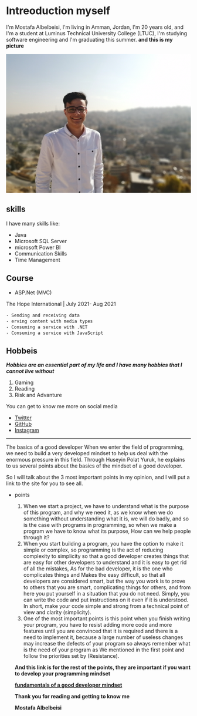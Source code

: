 # Intreoduction myself
I'm Mostafa Albelbeisi, I'm living in Amman, Jordan, I'm 20 years old, and I'm a student at Luminus Technical University College (LTUC), I'm studying software engineering and I'm graduating this summer. **and this is my picture**

![mmm](/photos/IMG_20191201_104147.jpg)

## skills

I have many skills like:
* Java
* Microsoft SQL Server
* microsoft Power BI
* Communication Skills
* Time Management
## Course
- ASP.Net (MVC) 

The Hope International | July 2021- Aug 2021

    - Sending and receiving data
    - erving content with media types
    - Consuming a service with .NET
    - Consuming a service with JavaScript

 ## Hobbeis
 
 ***Hobbies are an essential part of my life and I have many hobbies that I cannot live without***
 1. Gaming
 2. Reading
 3. Risk and Advanture

 You can get to know me more on social media
 * [Twitter](https://twitter.com/AlbelbeisiM)
 * [GitHub](https://github.com/Mostafa-Albelbeisi)
 * [Instagram](https://www.instagram.com/mostafa_albelbeisi/)

 ------------------------------------------------------------

  The basics of a good developer
  When we enter the field of programming, we need to build a very developed mindset to help us deal with the enormous pressure in this field. Through Huseyin Polat Yuruk, he explains to us several points about the basics of the mindset of a good developer.
  
  So I will talk about the 3 most important points in my opinion, and I will put a link to the site for you to see all.
* points
  1. When we start a project, we have to understand what is the purpose of this program, and why we need it, as we know when we do something without understanding what it is, we will do badly, and so is the case with programs in programming, so when we make a program we have to know what its purpose, How can we help people through it?
  2. When you start building a program, you have the option to make it simple or complex, so programming is the act of reducing complexity to simplicity so that a good developer creates things that are easy for other developers to understand and it is easy to get rid of all the mistakes, As for the bad developer, it is the one who complicates things and Makes the easy difficult, so that all developers are considered smart, but the way you work is to prove to others that you are smart, complicating things for others, and from here you put yourself in a situation that you do not need. Simply, you can write the code and put instructions on it even if it is understood. In short, make your code simple and strong from a technical point of view and clarity (simplicity).
  3. One of the most important points is this point when you finish writing your program, you have to resist adding more code and more features until you are convinced that it is required and there is a need to implement it, because a large number of useless changes may increase the defects of your program so always remember what is the need of your program as We mentioned in the first point and follow the priorities set by (Resistance).
  
  **And this link is for the rest of the points, they are important if you want to develop your programming mindset**

  **[fundamentals of a good developer mindset](https://www.freecodecamp.org/news/learn-the-fundamentals-of-a-good-developer-mindset-in-15-minutes-81321ab8a682/)**

  **Thank you for reading and getting to know me**
  
  **Mostafa Albelbeisi**